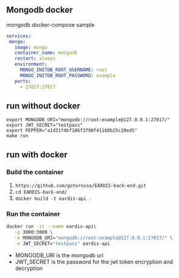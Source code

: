 

## Mongodb docker 
mongodb docker-compose sample

 ``` yaml
services:
  mongo:
    image: mongo
    container_name: mongodb
    restart: always
    environment:
      MONGO_INITDB_ROOT_USERNAME: root
      MONGO_INITDB_ROOT_PASSWORD: example
    ports:
      - 27017:27017
 ```

## run without docker
 ``` 
export MONGODB_URI="mongodb://root:example@127.0.0.1:27017/"
export JWT_SECRET="testpass"
export PEPPER="a1d31f4bf186f3798f41160b25c20ed5"
make run 
 ```
## run with docker
### Build the container
1. `https://github.com/gotorosso/EARDIS-back-end.git`
2. `cd EARDIS-back-end/`
3. `docker build -t eardis-api .` 

### Run the container  

 ```sh
docker run -it --name eardis-api\
    -p 3000:3000 \
    -e MONGODB_URI="mongodb://root:example@127.0.0.1:27017/" \
    -e JWT_SECRET="testpass" eardis-api
 ```

- MONGODB_URI is the mongodb uri
- JWT_SECRET is the password for the jwt token encryption and decryption
